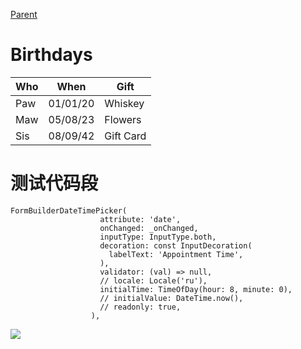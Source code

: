 [Parent](../README.md)

# Birthdays

| Who   | When     | Gift      |
|-------|----------|-----------|  
| Paw   | 01/01/20 | Whiskey   |
| Maw   | 05/08/23 | Flowers   |
| Sis   | 08/09/42 | Gift Card |


# 测试代码段

```
FormBuilderDateTimePicker(
                    attribute: 'date',
                    onChanged: _onChanged,
                    inputType: InputType.both,
                    decoration: const InputDecoration(
                      labelText: 'Appointment Time',
                    ),
                    validator: (val) => null,
                    // locale: Locale('ru'),
                    initialTime: TimeOfDay(hour: 8, minute: 0),
                    // initialValue: DateTime.now(),
                    // readonly: true,
                  ),

```


![](https://fuss10.elemecdn.com/a/3f/3302e58f9a181d2509f3dc0fa68b0jpeg.jpeg)

